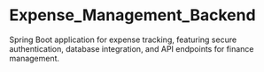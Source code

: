 # Expense_Management_Backend
Spring Boot application for expense tracking, featuring secure authentication, database integration, and API endpoints for finance management.

